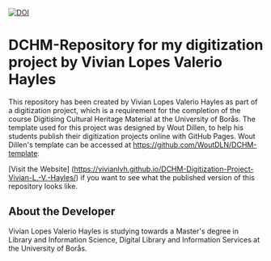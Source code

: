 [![DOI](https://zenodo.org/badge/471756787.svg)](https://zenodo.org/badge/latestdoi/471756787)

# DCHM-Repository for my digitization project by Vivian Lopes Valerio Hayles

This repository has been created by Vivian Lopes Valerio Hayles as part of a digitization project, which is a requirement for the completion of the course Digitising Cultural Heritage Material at the University of Borås. The template used for this project was designed by Wout Dillen, to help his students publish their digitization projects online with GitHub Pages. Wout Dillen's template can be accessed at https://github.com/WoutDLN/DCHM-template.

[Visit the Website] (https://vivianlvh.github.io/DCHM-Digitization-Project-Vivian-L.-V.-Hayles/) if you want to see what the published version of this repository looks like.

## About the Developer
Vivian Lopes Valerio Hayles is studying towards a Master's degree in Library and Information Science, Digital Library and Information Services at the University of Borås. 
